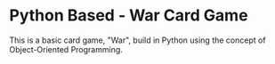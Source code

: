 # Python Based - War Card Game
This is a basic card game, "War", build in Python using the concept of Object-Oriented Programming.
